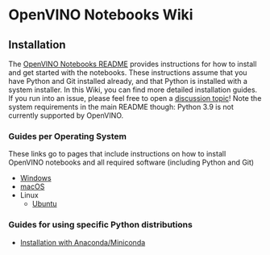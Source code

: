 # OpenVINO Notebooks Wiki

## Installation

The [OpenVINO Notebooks README](https://github.com/openvinotoolkit/openvino_notebooks) provides instructions for how to install and get started with the notebooks. These instructions assume that you have Python and Git installed already, and that Python is installed with a system installer. In this Wiki, you can find more detailed installation guides. If you run into an issue, please feel free to open a [discussion topic](https://github.com/openvinotoolkit/openvino_notebooks/discussions)! Note the system requirements in the main README though: Python 3.9 is not currently supported by OpenVINO.

### Guides per Operating System

These links go to pages that include instructions on how to install OpenVINO notebooks and all required software (including Python and Git)

* [Windows](Windows)
* [macOS](macOS)
* Linux
  * [Ubuntu](Ubuntu) 
 

### Guides for using specific Python distributions

* [Installation with Anaconda/Miniconda](Conda)
